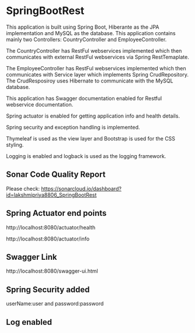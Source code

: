 # SpringBootRest

This application is built using Spring Boot, Hiberante as the JPA implementation and MySQL as the database.
This application contains mainly two Controllers: CountryController and EmployeeController.

The CountryController has RestFul webservices implemented which then communicates with external RestFul webservices via Spring RestTemaplate.

The EmployeeController has RestFul webservices implemented which then communicates with Service layer which implements Spring CrudRepository.
The CrudResposiroy uses Hibernate to communicate with the MySQL database.

This application has Swagger documentation enabled for Restful webservice documentation.

Spring actuator is enabled for getting application info and health details.

Spring security and exception handling is implemented.

Thymeleaf is used as the view layer and Bootstrap is used for the CSS styling.

Logging is enabled and logback is used as the logging framework.

## Sonar Code Quality Report

Please check: https://sonarcloud.io/dashboard?id=lakshmipriya8806_SpringBootRest

## Spring Actuator end points

http://localhost:8080/actuator/health

http://localhost:8080/actuator/info

## Swagger Link
http://localhost:8080/swagger-ui.html

## Spring Security added
userName:user and password:password

## Log enabled


